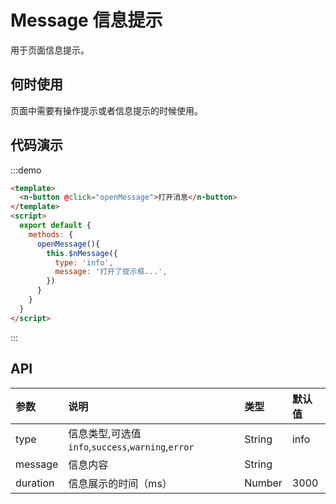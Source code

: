 
# Message 信息提示

用于页面信息提示。

## 何时使用

页面中需要有操作提示或者信息提示的时候使用。

## 代码演示

:::demo
```html
<template>
  <n-button @click="openMessage">打开消息</n-button>
</template>
<script>
  export default {
    methods: {
      openMessage(){
        this.$nMessage({
          type: 'info',
          message: '打开了提示框...',
        })
      }
    }
  }
</script>
```
:::

## API

| 参数 | 说明 | 类型 | 默认值 |
| :--- | :--- | :--- | :--- |
| type | 信息类型,可选值`info`,`success`,`warning`,`error` | String | info |
| message| 信息内容 | String |  |
| duration| 信息展示的时间（ms） | Number | 3000 |